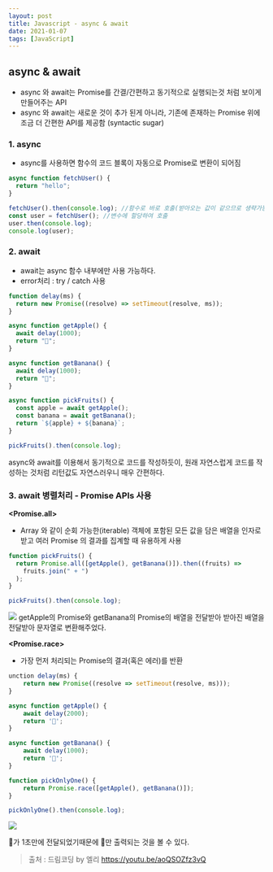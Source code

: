 ```yaml
---
layout: post
title: Javascript - async & await
date: 2021-01-07
tags: [JavaScript]
---
```


## async & await

- async 와 await는 Promise를 간결/간편하고 동기적으로 실행되는것 처럼 보이게 만들어주는 API
- async 와 await는 새로운 것이 추가 된게 아니라, 기존에 존재하는 Promise 위에 조금 더 간편한 API를 제공함 (syntactic sugar)

### 1. async

- async를 사용하면 함수의 코드 블록이 자동으로 Promise로 변환이 되어짐

```jsx
async function fetchUser() {
  return "hello";
}

fetchUser().then(console.log); //함수로 바로 호출(받아오는 값이 같으므로 생략가능)
const user = fetchUser(); //변수에 할당하여 호출
user.then(console.log);
console.log(user);
```

### 2. await

- await는 async 함수 내부에만 사용 가능하다.
- error처리 : try / catch 사용

```jsx
function delay(ms) {
  return new Promise((resolve) => setTimeout(resolve, ms));
}

async function getApple() {
  await delay(1000);
  return "🍎";
}

async function getBanana() {
  await delay(1000);
  return "🍌";
}

async function pickFruits() {
  const apple = await getApple();
  const banana = await getBanana();
  return `${apple} + ${banana}`;
}

pickFruits().then(console.log);
```

async와 await를 이용해서 동기적으로 코드를 작성하듯이, 원래 자연스럽게 코드를 작성하는 것처럼 리턴값도 자연스러우니 매우 간편하다.

### 3. await 병렬처리 - Promise APIs 사용

**<Promise.all>**

- Array 와 같이 순회 가능한(iterable) 객체에 포함된 모든 값을 담은 배열을 인자로 받고 여러 Promise 의 결과를 집계할 때 유용하게 사용

```jsx
function pickFruits() {
  return Promise.all([getApple(), getBanana()]).then((fruits) =>
    fruits.join(" + ")
  );
}

pickFruits().then(console.log);
```

![](https://images.velog.io/images/hyehye/post/323ab2d7-c46e-4203-bc7d-15702bb6f872/%E1%84%89%E1%85%B3%E1%84%8F%E1%85%B3%E1%84%85%E1%85%B5%E1%86%AB%E1%84%89%E1%85%A3%E1%86%BA%202021-01-05%20%E1%84%8B%E1%85%A9%E1%84%92%E1%85%AE%205.44.16.png)
getApple의 Promise와 getBanana의 Promise의 배열을 전달받아 받아진 배열을 전달받아 문자열로 변환해주었다.

**<Promise.race>**

- 가장 먼저 처리되는 Promise의 결과(혹은 에러)를 반환

```jsx
unction delay(ms) {
    return new Promise((resolve => setTimeout(resolve, ms)));
}

async function getApple() {
    await delay(2000);
    return '🍎';
}

async function getBanana() {
    await delay(1000);
    return '🍌';
}

function pickOnlyOne() {
    return Promise.race([getApple(), getBanana()]);
}

pickOnlyOne().then(console.log);
```

![](https://images.velog.io/images/hyehye/post/1a371f7f-5caa-49cf-a09a-aec29fad5e6a/%E1%84%89%E1%85%B3%E1%84%8F%E1%85%B3%E1%84%85%E1%85%B5%E1%86%AB%E1%84%89%E1%85%A3%E1%86%BA%202021-01-05%20%E1%84%8B%E1%85%A9%E1%84%92%E1%85%AE%205.53.58.png)

🍌가 1초만에 전달되었기때문에 🍌만 출력되는 것을 볼 수 있다.

> 출처 : 드림코딩 by 엘리 https://youtu.be/aoQSOZfz3vQ
